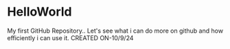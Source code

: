 # HelloWorld
My first GitHub Repository.. Let's see what i can do more on github and how efficiently i can use it.   CREATED ON-10/9/24
